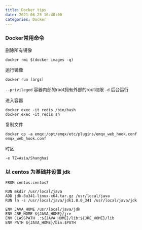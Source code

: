 ```yaml
---
title: Docker tips
date: 2021-06-25 16:40:00
categories: Docker
---
```


### Docker常用命令

删除所有镜像

```shell
docker rmi $(docker images -q)
```

运行镜像

```shell
docker run [args]
```

`--privileged` 容器内部的root拥有外部的root权限
`-d` 后台运行

进入容器

```shell
docker exec -it redis /bin/bash
docker exec -it redis sh
```

复制文件

```shell
docker cp -a emqx:/opt/emqx/etc/plugins/emqx_web_hook.conf emqx_web_hook.conf
```

时区

```shell
-e TZ=Asia/Shanghai
```

### 以 centos 为基础并设置 jdk

```shell
FROM centos:centos7

RUN mkdir /usr/local/java
ADD jdk-8u341-linux-x64.tar.gz /usr/local/java
RUN ln -s /usr/local/java/jdk1.8.0_341 /usr/local/java/jdk

ENV JAVA_HOME /usr/local/java/jdk
ENV JRE_HOME ${JAVA_HOME}/jre
ENV CLASSPATH .:${JAVA_HOME}/lib:${JRE_HOME}/lib
ENV PATH ${JAVA_HOME}/bin:$PATH
```